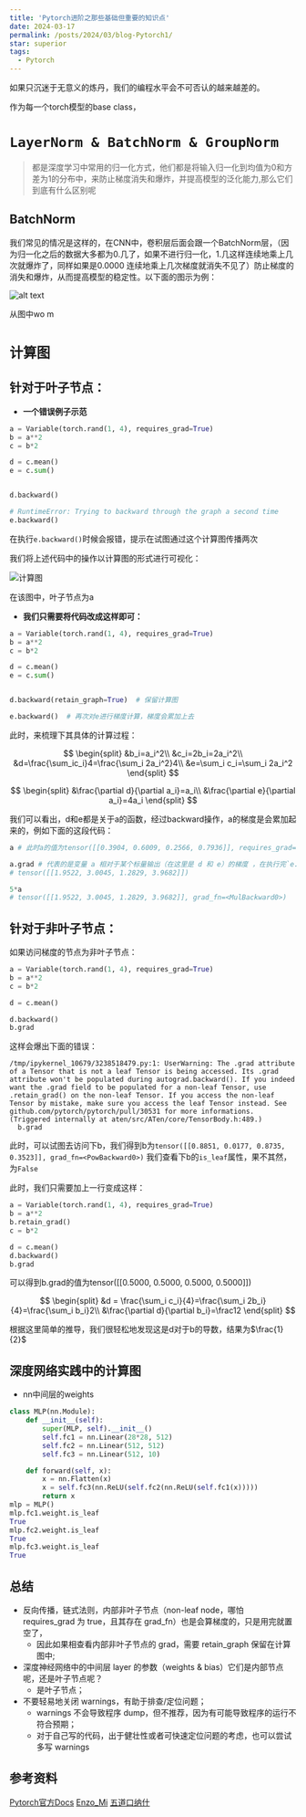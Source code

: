 ```yaml
---
title: 'Pytorch进阶之那些基础但重要的知识点'
date: 2024-03-17
permalink: /posts/2024/03/blog-Pytorch1/
star: superior
tags:
  - Pytorch
---
```


如果只沉迷于无意义的炼丹，我们的编程水平会不可否认的越来越差的。

作为每一个torch模型的base class，

# `LayerNorm & BatchNorm & GroupNorm`

> 都是深度学习中常用的归一化方式，他们都是将输入归一化到均值为0和方差为1的分布中，来防止梯度消失和爆炸，并提高模型的泛化能力,那么它们到底有什么区别呢

## BatchNorm

我们常见的情况是这样的，在CNN中，卷积层后面会跟一个BatchNorm层，（因为归一化之后的数据大多都为0.几了，如果不进行归一化，1.几这样连续地乘上几次就爆炸了，同样如果是0.0000 连续地乘上几次梯度就消失不见了）防止梯度的消失和爆炸，从而提高模型的稳定性。以下面的图示为例：

![alt text](image-8.png)

从图中wo m







# `计算图`

## 针对于叶子节点：

* **一个错误例子示范**

```python
a = Variable(torch.rand(1, 4), requires_grad=True)
b = a**2
c = b*2

d = c.mean()
e = c.sum()


d.backward()

# RuntimeError: Trying to backward through the graph a second time
e.backward()
```

在执行`e.backward()`时候会报错，提示在试图通过这个计算图传播两次

我们将上述代码中的操作以计算图的形式进行可视化：

![计算图](image-6.png)

在该图中，叶子节点为a

* **我们只需要将代码改成这样即可：**

```python
a = Variable(torch.rand(1, 4), requires_grad=True)
b = a**2
c = b*2

d = c.mean()
e = c.sum()


d.backward(retain_graph=True)  # 保留计算图

e.backward()  # 再次对e进行梯度计算，梯度会累加上去
```

此时，来梳理下其具体的计算过程：

$$
\begin{split}
&b_i=a_i^2\\
&c_i=2b_i=2a_i^2\\
&d=\frac{\sum_ic_i}4=\frac{\sum_i 2a_i^2}4\\
&e=\sum_i c_i=\sum_i 2a_i^2
\end{split}
$$

$$
\begin{split}
&\frac{\partial d}{\partial a_i}=a_i\\
&\frac{\partial e}{\partial a_i}=4a_i
\end{split}
$$

我们可以看出，d和e都是关于a的函数，经过backward操作，a的梯度是会累加起来的，例如下面的这段代码：

```python
a # 此时a的值为tensor([[0.3904, 0.6009, 0.2566, 0.7936]], requires_grad=True)

a.grad # 代表的是变量 a 相对于某个标量输出（在这里是 d 和 e）的梯度 ，在执行完`e.backward()`操作之后，输出的是e的梯度
# tensor([[1.9522, 3.0045, 1.2829, 3.9682]])

5*a
# tensor([[1.9522, 3.0045, 1.2829, 3.9682]], grad_fn=<MulBackward0>)

```

## 针对于非叶子节点：

如果访问梯度的节点为非叶子节点：

```python
a = Variable(torch.rand(1, 4), requires_grad=True)
b = a**2
c = b*2

d = c.mean()

d.backward()
b.grad

```

这样会爆出下面的错误：

```shell
/tmp/ipykernel_10679/3238518479.py:1: UserWarning: The .grad attribute of a Tensor that is not a leaf Tensor is being accessed. Its .grad attribute won't be populated during autograd.backward(). If you indeed want the .grad field to be populated for a non-leaf Tensor, use .retain_grad() on the non-leaf Tensor. If you access the non-leaf Tensor by mistake, make sure you access the leaf Tensor instead. See github.com/pytorch/pytorch/pull/30531 for more informations. (Triggered internally at aten/src/ATen/core/TensorBody.h:489.)
  b.grad
```

此时，可以试图去访问下b，我们得到b为`tensor([[0.8851, 0.0177, 0.8735, 0.3523]], grad_fn=<PowBackward0>)`
我们查看下b的`is_leaf`属性，果不其然，为`False`

此时，我们只需要加上一行变成这样：

```python
a = Variable(torch.rand(1, 4), requires_grad=True)
b = a**2
b.retain_grad()
c = b*2

d = c.mean()
d.backward()
b.grad
```

可以得到b.grad的值为tensor([[0.5000, 0.5000, 0.5000, 0.5000]])

$$
\begin{split}
&d = \frac{\sum_i c_i}{4}=\frac{\sum_i 2b_i}{4}=\frac{\sum_i b_i}2\\
&\frac{\partial d}{\partial b_i}=\frac12
\end{split}
$$

根据这里简单的推导，我们很轻松地发现这是d对于b的导数，结果为$\frac{1}{2}$

## 深度网络实践中的计算图

* nn中间层的weights

```python
class MLP(nn.Module):
    def __init__(self):
        super(MLP, self).__init__()
        self.fc1 = nn.Linear(28*28, 512)
        self.fc2 = nn.Linear(512, 512)
        self.fc3 = nn.Linear(512, 10)

    def forward(self, x):
        x = nn.Flatten(x)
        x = self.fc3(nn.ReLU(self.fc2(nn.ReLU(self.fc1(x)))))
        return x
mlp = MLP()
mlp.fc1.weight.is_leaf
True
mlp.fc2.weight.is_leaf
True
mlp.fc3.weight.is_leaf
True
```
## 总结

- 反向传播，链式法则，内部非叶子节点（non-leaf node，哪怕 requires_grad 为 true，且其存在 grad_fn）也是会算梯度的，只是用完就置空了，
    - 因此如果相查看内部非叶子节点的 grad，需要 retain_graph 保留在计算图中;
- 深度神经网络中的中间层 layer 的参数（weights & bias）它们是内部节点呢，还是叶子节点呢？
    - 是叶子节点；
- 不要轻易地关闭 warnings，有助于排查/定位问题；
    - warnings 不会导致程序 dump，但不推荐，因为有可能导致程序的运行不符合预期；
    - 对于自己写的代码，出于健壮性或者可快速定位问题的考虑，也可以尝试多写 warnings


## 参考资料
[Pytorch官方Docs](https://pytorch.org/docs/stable/generated/torch.nn.Module.html)
[Enzo_Mi](https://www.bilibili.com/video/BV1UG411f7DL/?spm_id_from=333.337.search-card.all.click&vd_source=32f9de072b771f1cd307ca15ecf84087)
[五道口纳什](https://www.bilibili.com/video/BV1DH4y1N7it/?spm_id_from=333.1007.top_right_bar_window_history.content.click&vd_source=32f9de072b771f1cd307ca15ecf84087)


























